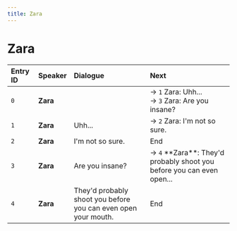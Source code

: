 ```yaml
---
title: Zara
---
```


# Zara


| Entry ID | Speaker | Dialogue | Next |
| :------- | :------ | :------- | :------------ |
| `0` | **Zara** |  | → `1` Zara: Uhh\.\.\.<br>→ `3` Zara: Are you insane? |
| `1` | **Zara** | Uhh\.\.\. | → `2` Zara: I'm not so sure\. |
| `2` | **Zara** | I'm not so sure\. | End |
| `3` | **Zara** | Are you insane? | → `4` \*\*Zara\*\*: They'd probably shoot you before you can even open\.\.\. |
| `4` | **Zara** | They'd probably shoot you before you can even open your mouth\. | End |
